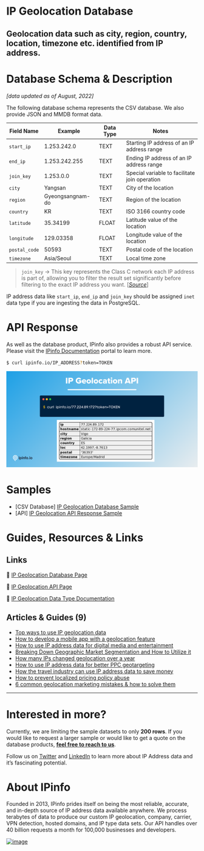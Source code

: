 # IP Geolocation Database

## Geolocation data such as city, region, country, location, timezone etc. identified from IP address.

# Database Schema & Description

*[data updated as of August, 2022]*

The following database schema represents the CSV database. We also provide JSON and MMDB format data.

| Field Name | Example | Data Type | Notes |
| --- | --- | --- | --- |
| `start_ip` | 1.253.242.0 | TEXT | Starting IP address of an IP address range |
| `end_ip` | 1.253.242.255 | TEXT | Ending IP address of an IP address range |
| `join_key` | 1.253.0.0 | TEXT | Special variable to facilitate join operation |
| `city` | Yangsan | TEXT | City of the location |
| `region` | Gyeongsangnam-do | TEXT | Region of the location |
| `country` | KR | TEXT | ISO 3166 country code |
| `latitude` | 35.34199 | FLOAT | Latitude value of the location |
| `longitude` | 129.03358 | FLOAT | Longitude value of the location |
| `postal_code` | 50593 | TEXT | Postal code of the location |
| `timezone` | Asia/Seoul | TEXT | Local time zone |

> `join_key` → This key represents the Class C network each IP address is part of, allowing you to filter the result set significantly before filtering to the exact IP address you want. [[*Source*](https://ipinfo.io/blog/ingesting-ipinfo-geolocation-data-with-postgresql-13/)]
> 

IP address data like `start_ip`, `end_ip` and `join_key` should be assigned `inet` data type if you are ingesting the data in PostgreSQL.

# API Response

As well as the database product, IPinfo also provides a robust API service. Please visit the [IPinfo Documentation](https://ipinfo.io/developers) portal to learn more.

```bash
$ curl ipinfo.io/IP_ADDRESS?token=TOKEN
```

![IP Geolocation API (1).png](../assets/IP_Geolocation_API.png)

# Samples

- [CSV Database] [IP Geolocation Database Sample](/ip_geolocation_sample.csv)
- [API] [IP Geolocation API Response Sample](/ip_geolocation_api_sample.json)

# Guides, Resources & Links

## Links

🔗 [IP Geolocation Database Page](https://ipinfo.io/products/ip-geolocation-database)

🔗 [IP Geolocation API Page](https://ipinfo.io/products/ip-geolocation-api)

🔗 [IP Geolocation Data Type Documentation](https://ipinfo.io/developers/data-types#geolocation-data)

## Articles & Guides (9)

- [Top ways to use IP geolocation data](https://ipinfo.io/blog/top-ways-to-use-ip-geolocation-data/)
- [How to develop a mobile app with a geolocation feature](https://ipinfo.io/blog/how-to-develop-a-mobile-application-software-with-a-geolocation-feature/)
- [How to use IP address data for digital media and entertainment](https://ipinfo.io/blog/ip-address-data-for-digital-media-and-entertainment/)
- [Breaking Down Geographic Market Segmentation and How to Utilize it](https://ipinfo.io/blog/breaking-down-geographic-market-segmentation-and-how-to-utilize-it/)
- [How many IPs changed geolocation over a year](https://ipinfo.io/blog/how-many-ips-change-geolocation-over-a-year/)
- [How to use IP address data for better PPC geotargeting](https://ipinfo.io/blog/how-to-use-ip-address-data-for-better-ppc-geotargeting/)
- [How the travel industry can use IP address data to save money](https://ipinfo.io/blog/how-the-travel-industry-can-use-ip-address-data-to-save-money/)
- [How to prevent localized pricing policy abuse](https://ipinfo.io/blog/how-to-prevent-localized-pricing-policy-abuse/)
- [6 common geolocation marketing mistakes & how to solve them](https://ipinfo.io/blog/6-common-geolocation-marketing-mistakes-how-to-solve-them/)

---

# Interested in more?

Currently, we are limiting the sample datasets to only **200 rows**. If you would like to request a larger sample or would like to get a quote on the database products, **[feel free to reach to us](https://ipinfo.io/products/ip-database-download#request_form)**.

Follow us on [Twitter](https://twitter.com/ipinfoio) and [LinkedIn](https://www.linkedin.com/company/ipinfo/) to learn more about IP Address data and it’s fascinating potential.

# About IPinfo

Founded in 2013, IPinfo prides itself on being the most reliable, accurate, and in-depth source of IP address data available anywhere. We process terabytes of data to produce our custom IP geolocation, company, carrier, VPN detection, hosted domains, and IP type data sets. Our API handles over 40 billion requests a month for 100,000 businesses and developers.

[![image](https://avatars3.githubusercontent.com/u/15721521?s=128&u=7bb7dde5c4991335fb234e68a30971944abc6bf3&v=4)](https://ipinfo.io/)